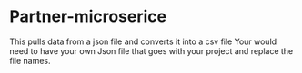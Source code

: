 # Partner-microserice
This pulls data from a json file and converts it into a csv file 
Your would need to have your own Json file that goes with your project
and replace the file names. 
